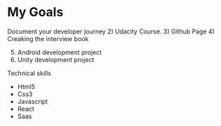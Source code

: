 
# My Goals
Document your developer journey 
2) Udacity Course.
3)  Github Page 
4) Creaking the interview book 

5) Android development project
6) Unity development project

Technical skills
- Html5
- Css3
- Javascript 
- React
- Saas 
